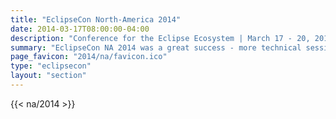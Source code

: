 ```yaml
---
title: "EclipseCon North-America 2014"
date: 2014-03-17T08:00:00-04:00
description: "Conference for the Eclipse Ecosystem | March 17 - 20, 2014 | San Francisco, California"
summary: "EclipseCon NA 2014 was a great success - more technical sessions, more open source projects, more BOFs, more parties, and just plain more."
page_favicon: "2014/na/favicon.ico"
type: "eclipsecon"
layout: "section"
---
```


{{< na/2014 >}}
